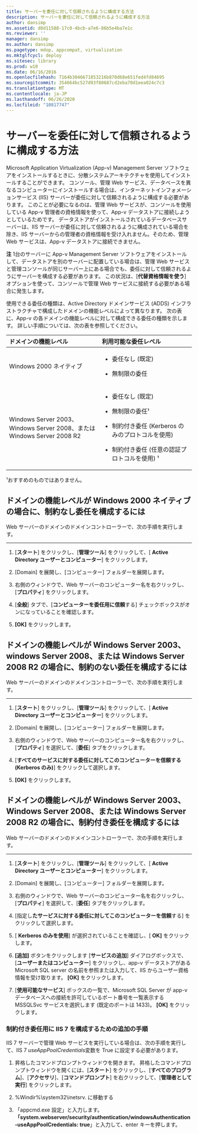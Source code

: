 ```yaml
---
title: サーバーを委任に対して信頼されるように構成する方法
description: サーバーを委任に対して信頼されるように構成する方法
author: dansimp
ms.assetid: d8d11588-17c0-4bcb-a7e6-86b5e4ba7e1c
ms.reviewer: ''
manager: dansimp
ms.author: dansimp
ms.pagetype: mdop, appcompat, virtualization
ms.mktglfcycl: deploy
ms.sitesec: library
ms.prod: w10
ms.date: 06/16/2016
ms.openlocfilehash: 7164b3046671853216b870d68e651fed4fd84695
ms.sourcegitcommit: 354664bc527d93f80687cd2eba70d1eea024c7c3
ms.translationtype: MT
ms.contentlocale: ja-JP
ms.lasthandoff: 06/26/2020
ms.locfileid: "10817747"
---
```

# サーバーを委任に対して信頼されるように構成する方法


Microsoft Application Virtualization (App-v) Management Server ソフトウェアをインストールするときに、分散システムアーキテクチャを使用してインストールすることができます。 コンソール、管理 Web サービス、データベースを異なるコンピューターにインストールする場合は、インターネットインフォメーションサービス (IIS) サーバーが委任に対して信頼されるように構成する必要があります。 このことが必要になるのは、管理 Web サービスが、コンソールを使用している App-v 管理者の資格情報を使って、App-v データストアに接続しようとしているためです。 データストアがインストールされているデータベースサーバーは、IIS サーバーが委任に対して信頼されるように構成されている場合を除き、IIS サーバーからの管理者の資格情報を受け入れません。そのため、管理 Web サービスは、App-v データストアに接続できません。

**注** 1台のサーバーに App-v Management Server ソフトウェアをインストールして、データストアを別のサーバーに配置している場合は、管理 Web サービスと管理コンソールが同じサーバー上にある場合でも、委任に対して信頼されるようにサーバーを構成する必要があります。 この状況は、[**代替資格情報を使う**] オプションを使って、コンソールで管理 Web サービスに接続する必要がある場合に発生します。

 

使用できる委任の種類は、Active Directory ドメインサービス (ADDS) インフラストラクチャで構成したドメインの機能レベルによって異なります。 次の表に、App-v の各ドメインの機能レベルに対して構成できる委任の種類を示します。 詳しい手順については、次の表を参照してください。

<table>
<colgroup>
<col width="50%" />
<col width="50%" />
</colgroup>
<thead>
<tr class="header">
<th align="left">ドメインの機能レベル</th>
<th align="left">利用可能な委任レベル</th>
</tr>
</thead>
<tbody>
<tr class="odd">
<td align="left"><p>Windows 2000 ネイティブ</p></td>
<td align="left"><ul>
<li><p>委任なし (既定)</p></li>
<li><p>無制限の委任</p></li>
</ul></td>
</tr>
<tr class="even">
<td align="left"><p>Windows Server 2003、Windows Server 2008、または Windows Server 2008 R2</p></td>
<td align="left"><ul>
<li><p>委任なし (既定)</p></li>
<li><p>無制限の委任¹</p></li>
<li><p>制約付き委任 (Kerberos のみのプロトコルを使用)</p></li>
<li><p>制約付き委任 (任意の認証プロトコルを使用) ¹</p></li>
</ul></td>
</tr>
</tbody>
</table>

 

¹おすすめのものではありません。

## ドメインの機能レベルが Windows 2000 ネイティブの場合に、制約なし委任を構成するには


Web サーバーのドメインのドメインコントローラーで、次の手順を実行します。

****

1.  [**スタート**] をクリックし、[**管理ツール**] をクリックして、[ **Active Directory ユーザーとコンピューター**] をクリックします。

2.  [Domain] を展開し、[コンピューター] フォルダーを展開します。

3.  右側のウィンドウで、Web サーバーのコンピューター名を右クリックし、[**プロパティ**] をクリックします。

4.  [**全般**] タブで、[**コンピューターを委任用に信頼**する] チェックボックスがオンになっていることを確認します。

5.  **[OK]** をクリックします。

## ドメインの機能レベルが Windows Server 2003、windows Server 2008、または Windows Server 2008 R2 の場合に、制約のない委任を構成するには


Web サーバーのドメインのドメインコントローラーで、次の手順を実行します。

****

1.  [**スタート**] をクリックし、[**管理ツール**] をクリックして、[ **Active Directory ユーザーとコンピューター**] をクリックします。

2.  [Domain] を展開し、[コンピューター] フォルダーを展開します。

3.  右側のウィンドウで、Web サーバーのコンピューター名を右クリックし、[**プロパティ**] を選択して、[**委任**] タブをクリックします。

4.  [**すべてのサービスに対する委任に対してこのコンピューターを信頼する (Kerberos のみ)**] をクリックして選択します。

5.  **[OK]** をクリックします。

## ドメインの機能レベルが Windows Server 2003、Windows Server 2008、または Windows Server 2008 R2 の場合に、制約付き委任を構成するには


Web サーバーのドメインのドメインコントローラーで、次の手順を実行します。

****

1.  [**スタート**] をクリックし、[**管理ツール**] をクリックして、[ **Active Directory ユーザーとコンピューター**] をクリックします。

2.  [Domain] を展開し、[コンピューター] フォルダーを展開します。

3.  右側のウィンドウで、Web サーバーのコンピューター名を右クリックし、[**プロパティ**] を選択して、[**委任**] タブをクリックします。

4.  [指定し**たサービスに対する委任に対してこのコンピューターを信頼**する] をクリックして選択します。

5.  [ **Kerberos のみを使用**] が選択されていることを確認し、[ **OK]** をクリックします。

6.  **[追加]** ボタンをクリックします  [**サービスの追加**] ダイアログボックスで、[**ユーザーまたはコンピューター**] をクリックし、app-v データストアがある Microsoft SQL server の名前を参照または入力して、IIS からユーザー資格情報を受け取ります。 **[OK]** をクリックします。

7.  [**使用可能なサービス**] ボックスの一覧で、Microsoft SQL Server が app-v データベースへの接続を許可しているポート番号を一覧表示する MSSQLSvc サービスを選択します (既定のポートは 1433)。 **[OK]** をクリックします。

### 制約付き委任用に IIS 7 を構成するための追加の手順

IIS 7 サーバーで管理 Web サービスを実行している場合は、次の手順を実行して、IIS 7 *useAppPoolCredentials*変数を True に設定する必要があります。

1.  昇格したコマンドプロンプトウィンドウを開きます。 昇格したコマンドプロンプトウィンドウを開くには、[**スタート**] をクリックし、[**すべてのプログラム**]、[**アクセサリ**]、[**コマンドプロンプト**] を右クリックして、[**管理者として実行**] をクリックします。

2.  %Windir%\\system32\\inetsrv. に移動する

3.  「appcmd.exe 設定」と入力します。 **「system.webserver/security/authentication/windowsAuthentication-useAppPoolCredentials: true**」と入力して、enter キーを押します。

 

 





